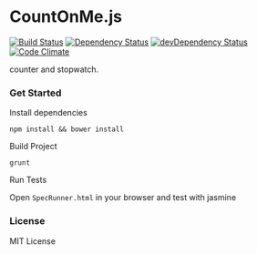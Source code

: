 CountOnMe.js
===

[![Build Status](https://travis-ci.org/theborakompanioni/countonmejs.svg?branch=master)](https://travis-ci.org/theborakompanioni/countonmejs)
[![Dependency Status](http://img.shields.io/badge/dependencies-Vanilla_JS-brightgreen.svg)](http://vanilla-js.com/)
[![devDependency Status](https://david-dm.org/theborakompanioni/countonmejs/dev-status.svg)](https://david-dm.org/theborakompanioni/countonmejs#info=devDependencies)
[![Code Climate](https://codeclimate.com/github/theborakompanioni/countonmejs/badges/gpa.svg)](https://codeclimate.com/github/theborakompanioni/countonmejs)

counter and stopwatch.

### Get Started

Install dependencies

`npm install && bower install`

Build Project

`grunt`

Run Tests

Open `SpecRunner.html` in your browser and test with jasmine

### License

MIT License
